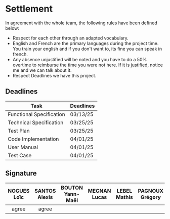 # Settlement

In agreement with the whole team, the following rules have been defined below:

- Respect for each other through an adapted vocabulary.
- English and French are the primary languages during the project time. You train your english and if you don't want to, its fine you can speak in french.
- Any absence unjustified will be noted and you have to do a 50% overtime to reimburse the time you were not here. If it is justified, notice me and we can talk about it.
- Respect Deadlines we have this project.

## Deadlines

| Task                     | Deadlines |
| ------------------------ | --------- |
| Functional Specification | 03/13/25  |
| Technical Specification  | 03/25/25  |
| Test Plan                | 03/25/25  |
| Code Implementation      | 04/01/25  |
| User Manual              | 04/01/25  |
| Test Case                | 04/01/25  |

## Signature

| NOGUES Loïc | SANTOS Alexis | BOUTON Yann-Maël | MEGNAN Lucas | LEBEL Mathis | PAGNOUX Grégory |
| :---------: | :-----------: | :--------------: | :----------: | :----------: | :-------------: |
|    agree    |     agree     |                  |              |              |                 |
